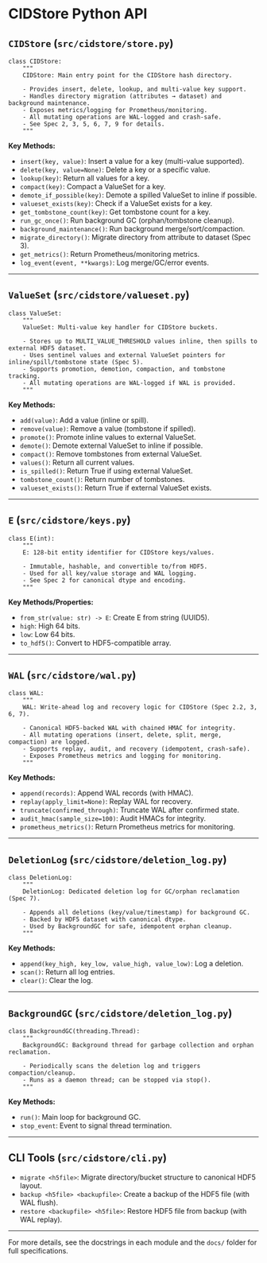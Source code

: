 # CIDStore Python API

## `CIDStore` (`src/cidstore/store.py`)

```
class CIDStore:
    """
    CIDStore: Main entry point for the CIDStore hash directory.

    - Provides insert, delete, lookup, and multi-value key support.
    - Handles directory migration (attributes → dataset) and background maintenance.
    - Exposes metrics/logging for Prometheus/monitoring.
    - All mutating operations are WAL-logged and crash-safe.
    - See Spec 2, 3, 5, 6, 7, 9 for details.
    """
```

**Key Methods:**
- `insert(key, value)`: Insert a value for a key (multi-value supported).
- `delete(key, value=None)`: Delete a key or a specific value.
- `lookup(key)`: Return all values for a key.
- `compact(key)`: Compact a ValueSet for a key.
- `demote_if_possible(key)`: Demote a spilled ValueSet to inline if possible.
- `valueset_exists(key)`: Check if a ValueSet exists for a key.
- `get_tombstone_count(key)`: Get tombstone count for a key.
- `run_gc_once()`: Run background GC (orphan/tombstone cleanup).
- `background_maintenance()`: Run background merge/sort/compaction.
- `migrate_directory()`: Migrate directory from attribute to dataset (Spec 3).
- `get_metrics()`: Return Prometheus/monitoring metrics.
- `log_event(event, **kwargs)`: Log merge/GC/error events.

---

## `ValueSet` (`src/cidstore/valueset.py`)

```
class ValueSet:
    """
    ValueSet: Multi-value key handler for CIDStore buckets.

    - Stores up to MULTI_VALUE_THRESHOLD values inline, then spills to external HDF5 dataset.
    - Uses sentinel values and external ValueSet pointers for inline/spill/tombstone state (Spec 5).
    - Supports promotion, demotion, compaction, and tombstone tracking.
    - All mutating operations are WAL-logged if WAL is provided.
    """
```

**Key Methods:**
- `add(value)`: Add a value (inline or spill).
- `remove(value)`: Remove a value (tombstone if spilled).
- `promote()`: Promote inline values to external ValueSet.
- `demote()`: Demote external ValueSet to inline if possible.
- `compact()`: Remove tombstones from external ValueSet.
- `values()`: Return all current values.
- `is_spilled()`: Return True if using external ValueSet.
- `tombstone_count()`: Return number of tombstones.
- `valueset_exists()`: Return True if external ValueSet exists.

---

## `E` (`src/cidstore/keys.py`)

```
class E(int):
    """
    E: 128-bit entity identifier for CIDStore keys/values.

    - Immutable, hashable, and convertible to/from HDF5.
    - Used for all key/value storage and WAL logging.
    - See Spec 2 for canonical dtype and encoding.
    """
```

**Key Methods/Properties:**
- `from_str(value: str) -> E`: Create E from string (UUID5).
- `high`: High 64 bits.
- `low`: Low 64 bits.
- `to_hdf5()`: Convert to HDF5-compatible array.

---

## `WAL` (`src/cidstore/wal.py`)

```
class WAL:
    """
    WAL: Write-ahead log and recovery logic for CIDStore (Spec 2.2, 3, 6, 7).

    - Canonical HDF5-backed WAL with chained HMAC for integrity.
    - All mutating operations (insert, delete, split, merge, compaction) are logged.
    - Supports replay, audit, and recovery (idempotent, crash-safe).
    - Exposes Prometheus metrics and logging for monitoring.
    """
```

**Key Methods:**
- `append(records)`: Append WAL records (with HMAC).
- `replay(apply_limit=None)`: Replay WAL for recovery.
- `truncate(confirmed_through)`: Truncate WAL after confirmed state.
- `audit_hmac(sample_size=100)`: Audit HMACs for integrity.
- `prometheus_metrics()`: Return Prometheus metrics for monitoring.

---

## `DeletionLog` (`src/cidstore/deletion_log.py`)

```
class DeletionLog:
    """
    DeletionLog: Dedicated deletion log for GC/orphan reclamation (Spec 7).

    - Appends all deletions (key/value/timestamp) for background GC.
    - Backed by HDF5 dataset with canonical dtype.
    - Used by BackgroundGC for safe, idempotent orphan cleanup.
    """
```

**Key Methods:**
- `append(key_high, key_low, value_high, value_low)`: Log a deletion.
- `scan()`: Return all log entries.
- `clear()`: Clear the log.

---

## `BackgroundGC` (`src/cidstore/deletion_log.py`)

```
class BackgroundGC(threading.Thread):
    """
    BackgroundGC: Background thread for garbage collection and orphan reclamation.

    - Periodically scans the deletion log and triggers compaction/cleanup.
    - Runs as a daemon thread; can be stopped via stop().
    """
```

**Key Methods:**
- `run()`: Main loop for background GC.
- `stop_event`: Event to signal thread termination.

---

## CLI Tools (`src/cidstore/cli.py`)

- `migrate <h5file>`: Migrate directory/bucket structure to canonical HDF5 layout.
- `backup <h5file> <backupfile>`: Create a backup of the HDF5 file (with WAL flush).
- `restore <backupfile> <h5file>`: Restore HDF5 file from backup (with WAL replay).

---

For more details, see the docstrings in each module and the `docs/` folder for full specifications.
